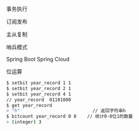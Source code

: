 事务执行

订阅发布

主从复制

哨兵模式



Spring Boot  Spring Cloud





位运算

```bash
$ setbit year_record 1 1
$ setbit year_record 2 1
$ setbit year_record 4 1				
// year_record  01101000
$ get year_record
> "h"							// 返回字符串h
$ bitcount year_record 0 8    // 统计0-8位1的数量
> (integer) 3
```

